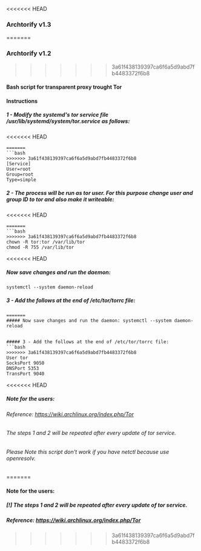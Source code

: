 <<<<<<< HEAD
### Archtorify v1.3
=======
### Archtorify v1.2
>>>>>>> 3a61f438139397ca6f6a5d9abd7fb4483372f6b8

#### Bash script for transparent proxy trought Tor 




#### Instructions 


##### 1 - Modify the systemd's tor service file /usr/lib/systemd/system/tor.service as follows:
<<<<<<< HEAD
```
=======
```bash
>>>>>>> 3a61f438139397ca6f6a5d9abd7fb4483372f6b8
[Service]
User=root
Group=root
Type=simple
```

##### 2 - The process will be run as tor user. For this purpose change user and group ID to tor and also make it writeable: 
<<<<<<< HEAD
```
=======
```bash
>>>>>>> 3a61f438139397ca6f6a5d9abd7fb4483372f6b8
chown -R tor:tor /var/lib/tor
chmod -R 755 /var/lib/tor
```

<<<<<<< HEAD
##### Now save changes and run the daemon: 
```
systemctl --system daemon-reload
```


##### 3 - Add the follows at the end of /etc/tor/torrc file:
```
=======
##### Now save changes and run the daemon: systemctl --system daemon-reload


##### 3 - Add the follows at the end of /etc/tor/torrc file:
```bash
>>>>>>> 3a61f438139397ca6f6a5d9abd7fb4483372f6b8
User tor
SocksPort 9050
DNSPort 5353
TransPort 9040
````


<<<<<<< HEAD
##### Note for the users:

###### Reference: https://wiki.archlinux.org/index.php/Tor 

###### The steps 1 and 2 will be repeated after every update of tor service.

###### Please Note this script don't work if you have netctl because use openresolv.
=======
#### Note for the users:

##### [!] The steps 1 and 2 will be repeated after every update of tor service.

##### Reference: https://wiki.archlinux.org/index.php/Tor
>>>>>>> 3a61f438139397ca6f6a5d9abd7fb4483372f6b8
